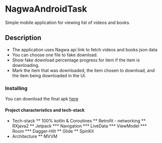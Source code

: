 # NagwaAndroidTask
Simple mobile application for viewing list of videos and books.
## Description
* The application uses Nagwa api link to fetch videos and books json data
* You can choose one file to fake download.
* Show fake download percentage progress for item if the item is downloading.
* Mark the item that was downloaded, the item chosen to download, and the item being
downloaded in the UI.

### Installing
You can download the final apk [here](https://drive.google.com/file/d/1siGxSmiyh8fQ6qxTvUTiYHNIZ-Q_CtSt/view?usp=sharing)

#### Project characteristics and tech-stack
* Tech-stack
** 100% kotlin & Coroutines
** Retrofit - networking
** RXjava2
** Jetpack
*** Navigation
*** LiveData
*** ViewModel
*** Room 
*** Dagger-Hilt
** Glide
** SpinKit 
* Architecture
** MVVM
